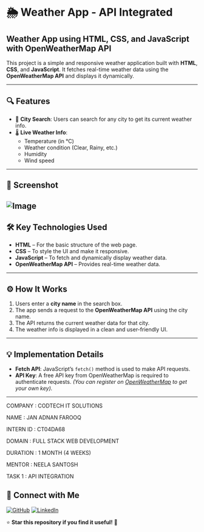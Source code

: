 #  🌦️ Weather App - API Integrated
##  Weather App using HTML, CSS, and JavaScript with OpenWeatherMap API

This project is a simple and responsive weather application built with **HTML**, **CSS**, and **JavaScript**. It fetches real-time weather data using the **OpenWeatherMap API** and displays it dynamically.

---


## 🔍 Features

- 🌆 **City Search**: Users can search for any city to get its current weather info.
- 🌡️ **Live Weather Info**: 
  - Temperature (in °C)
  - Weather condition (Clear, Rainy, etc.)
  - Humidity
  - Wind speed

---

## 📸 Screenshot 

![Image](https://github.com/user-attachments/assets/5ba4fbe0-1188-45a1-95b4-1bc879a2f2ac)
---


## 🛠️ Key Technologies Used

- **HTML** – For the basic structure of the web page.
- **CSS** – To style the UI and make it responsive.
- **JavaScript** – To fetch and dynamically display weather data.
- **OpenWeatherMap API** – Provides real-time weather data.

---

## ⚙️ How It Works

1. Users enter a **city name** in the search box.
2. The app sends a request to the **OpenWeatherMap API** using the city name.
3. The API returns the current weather data for that city.
4. The weather info is displayed in a clean and user-friendly UI.

---

## 💡 Implementation Details

- **Fetch API**: JavaScript’s `fetch()` method is used to make API requests.
- **API Key**: A free API key from OpenWeatherMap is required to authenticate requests. *(You can register on [OpenWeatherMap](https://openweathermap.org/api) to get your own key).*

---

COMPANY : CODTECH IT SOLUTIONS

NAME : JAN ADNAN FAROOQ

INTERN ID : CT04DA68

DOMAIN : FULL STACK WEB DEVELOPMENT

DURATION : 1 MONTH (4 WEEKS)

MENTOR : NEELA SANTOSH

TASK 1 : API INTEGRATION

## 📢 Connect with Me
[![GitHub](https://img.shields.io/badge/GitHub-black?logo=github&logoColor=white)](https://github.com/Adnaan-dev)
[![LinkedIn](https://img.shields.io/badge/LinkedIn-blue?logo=linkedin&logoColor=white)](https://www.linkedin.com/in/jan-adnan-farooq-b216b7321/)

⭐ **Star this repository if you find it useful!** 🚀



